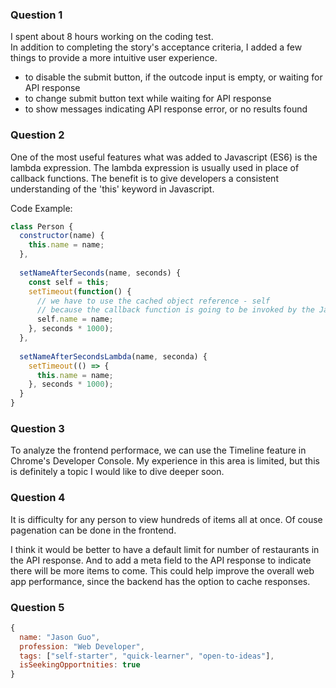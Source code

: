 
### Question 1
I spent about 8 hours working on the coding test.   
In addition to completing the story's acceptance criteria, I added a few things to provide a more intuitive user experience.  
- to disable the submit button, if the outcode input is empty, or waiting for API response
- to change submit button text while waiting for API response
- to show messages indicating API response error, or no results found

### Question 2
One of the most useful features what was added to Javascript (ES6) is the lambda expression.
The lambda expression is usually used in place of callback functions.
The benefit is to give developers a consistent understanding of the 'this' keyword in Javascript.

Code Example:
```javascript
class Person {
  constructor(name) {
    this.name = name;
  },
  
  setNameAfterSeconds(name, seconds) {
    const self = this; 
    setTimeout(function() {
      // we have to use the cached object reference - self
      // because the callback function is going to be invoked by the Javascript's root object (window - if in browser)
      self.name = name;  
    }, seconds * 1000);
  },
  
  setNameAfterSecondsLambda(name, seconda) {
    setTimeout(() => {
      this.name = name;
    }, seconds * 1000);
  }
}
```

### Question 3
To analyze the frontend performace, we can use the Timeline feature in Chrome's Developer Console.
My experience in this area is limited, but this is definitely a topic I would like to dive deeper soon.

### Question 4
It is difficulty for any person to view hundreds of items all at once.
Of couse pagenation can be done in the frontend. 

I think it would be better to have a default limit for number of restaurants in the API response.
And to add a meta field to the API response to indicate there will be more items to come.
This could help improve the overall web app performance, since the backend has the option to cache responses.

### Question 5
```javascript
{
  name: "Jason Guo", 
  profession: "Web Developer",
  tags: ["self-starter", "quick-learner", "open-to-ideas"],
  isSeekingOpportnities: true
}
```
